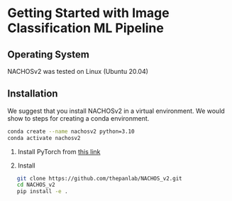 # Getting Started with Image Classification ML Pipeline

## Operating System

NACHOSv2 was tested on Linux (Ubuntu 20.04)

## Installation

We suggest that you install NACHOSv2 in a virtual environment. We would show to steps for creating a conda environment.

```bash
conda create --name nachosv2 python=3.10
conda activate nachosv2
```

1. Install PyTorch from [this link](https://pytorch.org/get-started/locally/)

2. Install
```bash
   git clone https://github.com/thepanlab/NACHOS_v2.git
   cd NACHOS_v2
   pip install -e .
```
